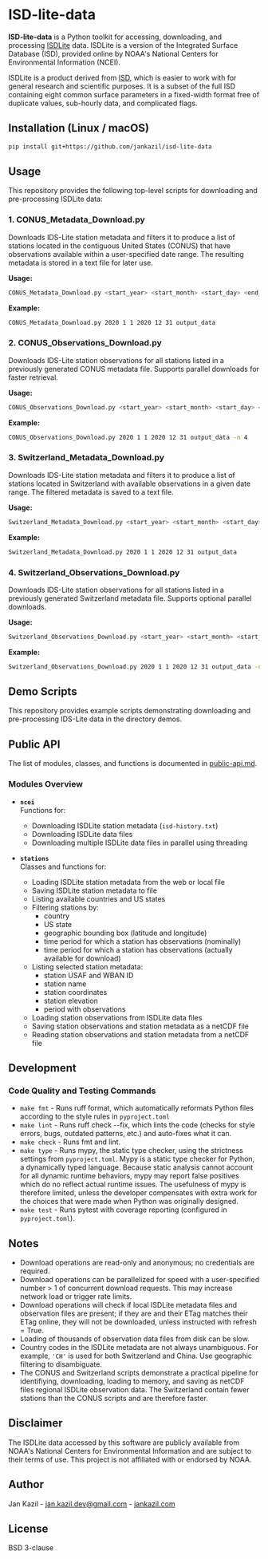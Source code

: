 # ISD-lite-data

**ISD-lite-data** is a Python toolkit for accessing, downloading, and processing [ISDLite](https://www.ncei.noaa.gov/pub/data/noaa/isd-lite) data. ISDLite is a version of the Integrated Surface Database (ISD), provided online by NOAA's National Centers for Environmental Information (NCEI).

ISDLite is a product derived from [ISD](https://www.ncei.noaa.gov/products/land-based-station/integrated-surface-database), which is easier to work with for general research and scientific purposes. It is a subset of the full ISD containing eight common surface parameters in a fixed-width format free of duplicate values, sub-hourly data, and complicated flags.

## Installation (Linux / macOS)

```bash
pip install git+https://github.com/jankazil/isd-lite-data
```

## Usage

This repository provides the following top-level scripts for downloading and pre-processing ISDLite data:

### 1. CONUS_Metadata_Download.py
Downloads IDS-Lite station metadata and filters it to produce a list of stations located in the contiguous United States (CONUS) that have observations available within a user-specified date range. The resulting metadata is stored in a text file for later use.

**Usage:**  

```bash
CONUS_Metadata_Download.py <start_year> <start_month> <start_day> <end_year> <end_month> <end_day> <data_dir>
```

**Example:**  

```bash
CONUS_Metadata_Download.py 2020 1 1 2020 12 31 output_data
```

### 2. CONUS_Observations_Download.py
Downloads IDS-Lite station observations for all stations listed in a previously generated CONUS metadata file. Supports parallel downloads for faster retrieval.

**Usage:**  

```bash
CONUS_Observations_Download.py <start_year> <start_month> <start_day> <end_year> <end_month> <end_day> <data_dir> [-n <n_parallel>]
```

**Example:**  

```bash
CONUS_Observations_Download.py 2020 1 1 2020 12 31 output_data -n 4
```

### 3. Switzerland_Metadata_Download.py
Downloads IDS-Lite station metadata and filters it to produce a list of stations located in Switzerland with available observations in a given date range. The filtered metadata is saved to a text file.

**Usage:**  

```bash
Switzerland_Metadata_Download.py <start_year> <start_month> <start_day> <end_year> <end_month> <end_day> <data_dir>
```

**Example:**  

```bash
Switzerland_Metadata_Download.py 2020 1 1 2020 12 31 output_data
```

### 4. Switzerland_Observations_Download.py
Downloads IDS-Lite station observations for all stations listed in a previously generated Switzerland metadata file. Supports optional parallel downloads.

**Usage:**  

```bash
Switzerland_Observations_Download.py <start_year> <start_month> <start_day> <end_year> <end_month> <end_day> <data_dir> [-n <n_parallel>]
```

**Example:**  

```bash
Switzerland_Observations_Download.py 2020 1 1 2020 12 31 output_data -n 4
```

## Demo Scripts

This repository provides example scripts demonstrating downloading and pre-processing IDS-Lite data in the directory demos.

## Public API

The list of modules, classes, and functions is documented in [public-api.md](docs/public-api.md).

### Modules Overview

- **`ncei`**  
  Functions for:
  - Downloading ISDLite station metadata (`isd-history.txt`)
  - Downloading ISDLite data files
  - Downloading multiple ISDLite data files in parallel using threading

- **`stations`**  
  Classes and functions for:
  - Loading ISDLite station metadata from the web or local file
  - Saving ISDLite station metadata to file
  - Listing available countries and US states
  - Filtering stations by:
    - country
    - US state
    - geographic bounding box (latitude and longitude)
    - time period for which a station has observations (nominally)
    - time period for which a station has observations (actually available for download)
  - Listing selected station metadata:
    - station USAF and WBAN ID
    - station name
    - station coordinates
    - station elevation
    - period with observations
  - Loading station observations from ISDLite data files
  - Saving station observations and station metadata as a netCDF file
  - Reading station observations and station metadata from a netCDF file

## Development

### Code Quality and Testing Commands

- `make fmt` - Runs ruff format, which automatically reformats Python files according to the style rules in `pyproject.toml`
- `make lint` - Runs ruff check --fix, which lints the code (checks for style errors, bugs, outdated patterns, etc.) and auto-fixes what it can.
- `make check` - Runs fmt and lint.
- `make type` - Runs mypy, the static type checker, using the strictness settings from `pyproject.toml`. Mypy is a static type checker for Python, a dynamically typed language. Because static analysis cannot account for all dynamic runtime behaviors, mypy may report false positives which do no reflect actual runtime issues. The usefulness of mypy is therefore limited, unless the developer compensates with extra work for the choices that were made when Python was originally designed.
- `make test` - Runs pytest with coverage reporting (configured in `pyproject.toml`).

## Notes

- Download operations are read-only and anonymous; no credentials are required.
- Download operations can be parallelized for speed with a user-specified number > 1 of concurrent download requests. This may increase network load or trigger rate limits.
- Download operations will check if local ISDLite metadata files and observation files are present; if they are and their ETag matches their ETag online, they will not be downloaded, unless instructed with refresh = True.
- Loading of thousands of observation data files from disk can be slow.
- Country codes in the ISDLite metadata are not always unambiguous. For example, `'CH'` is used for both Switzerland and China. Use geographic filtering to disambiguate.
- The CONUS and Switzerland scripts demonstrate a practical pipeline for identifiying, downloading, loading to memory, and saving as netCDF files regional ISDLite observation data. The Switzerland contain fewer stations than the CONUS scripts and are therefore faster.

## Disclaimer

The ISDLite data accessed by this software are publicly available from NOAA's National Centers for Environmental Information and are subject to their terms of use. This project is not affiliated with or endorsed by NOAA.

## Author

Jan Kazil - jan.kazil.dev@gmail.com - [jankazil.com](https://jankazil.com)

## License

BSD 3-clause
